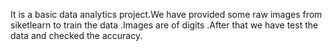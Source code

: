 It is a basic data analytics project.We have provided some raw images from siketlearn to train the data .Images are of digits .After that we have test the data and checked the accuracy.
